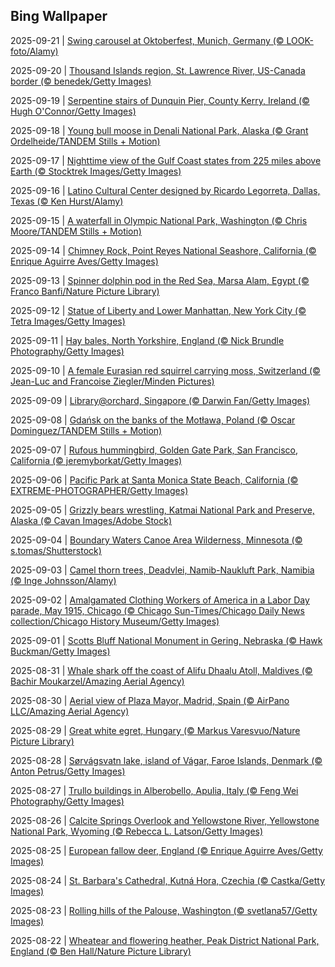 ## Bing Wallpaper
2025-09-21 | [Swing carousel at Oktoberfest, Munich, Germany (© LOOK-foto/Alamy)](./wallpaper/2025-09-21.jpg) 

2025-09-20 | [Thousand Islands region, St. Lawrence River, US-Canada border (© benedek/Getty Images)](./wallpaper/2025-09-20.jpg) 

2025-09-19 | [Serpentine stairs of Dunquin Pier, County Kerry, Ireland (© Hugh O'Connor/Getty Images)](./wallpaper/2025-09-19.jpg) 

2025-09-18 | [Young bull moose in Denali National Park, Alaska (© Grant Ordelheide/TANDEM Stills + Motion)](./wallpaper/2025-09-18.jpg) 

2025-09-17 | [Nighttime view of the Gulf Coast states from 225 miles above Earth (© Stocktrek Images/Getty Images)](./wallpaper/2025-09-17.jpg) 

2025-09-16 | [Latino Cultural Center designed by Ricardo Legorreta, Dallas, Texas (© Ken Hurst/Alamy)](./wallpaper/2025-09-16.jpg) 

2025-09-15 | [A waterfall in Olympic National Park, Washington (© Chris Moore/TANDEM Stills + Motion)](./wallpaper/2025-09-15.jpg) 

2025-09-14 | [Chimney Rock, Point Reyes National Seashore, California (© Enrique Aguirre Aves/Getty Images)](./wallpaper/2025-09-14.jpg) 

2025-09-13 | [Spinner dolphin pod in the Red Sea, Marsa Alam, Egypt (© Franco Banfi/Nature Picture Library)](./wallpaper/2025-09-13.jpg) 

2025-09-12 | [Statue of Liberty and Lower Manhattan, New York City (© Tetra Images/Getty Images)](./wallpaper/2025-09-12.jpg) 

2025-09-11 | [Hay bales, North Yorkshire, England (© Nick Brundle Photography/Getty Images)](./wallpaper/2025-09-11.jpg) 

2025-09-10 | [A female Eurasian red squirrel carrying moss, Switzerland (© Jean-Luc and Francoise Ziegler/Minden Pictures)](./wallpaper/2025-09-10.jpg) 

2025-09-09 | [Library@orchard, Singapore (© Darwin Fan/Getty Images)](./wallpaper/2025-09-09.jpg) 

2025-09-08 | [Gdańsk on the banks of the Motława, Poland (© Oscar Dominguez/TANDEM Stills + Motion)](./wallpaper/2025-09-08.jpg) 

2025-09-07 | [Rufous hummingbird, Golden Gate Park, San Francisco, California (© jeremyborkat/Getty Images)](./wallpaper/2025-09-07.jpg) 

2025-09-06 | [Pacific Park at Santa Monica State Beach, California (© EXTREME-PHOTOGRAPHER/Getty Images)](./wallpaper/2025-09-06.jpg) 

2025-09-05 | [Grizzly bears wrestling, Katmai National Park and Preserve, Alaska (© Cavan Images/Adobe Stock)](./wallpaper/2025-09-05.jpg) 

2025-09-04 | [Boundary Waters Canoe Area Wilderness, Minnesota (© s.tomas/Shutterstock)](./wallpaper/2025-09-04.jpg) 

2025-09-03 | [Camel thorn trees, Deadvlei, Namib-Naukluft Park, Namibia (© Inge Johnsson/Alamy)](./wallpaper/2025-09-03.jpg) 

2025-09-02 | [Amalgamated Clothing Workers of America in a Labor Day parade, May 1915, Chicago (© Chicago Sun-Times/Chicago Daily News collection/Chicago History Museum/Getty Images)](./wallpaper/2025-09-02.jpg) 

2025-09-01 | [Scotts Bluff National Monument in Gering, Nebraska (© Hawk Buckman/Getty Images)](./wallpaper/2025-09-01.jpg) 

2025-08-31 | [Whale shark off the coast of Alifu Dhaalu Atoll, Maldives (© Bachir Moukarzel/Amazing Aerial Agency)](./wallpaper/2025-08-31.jpg) 

2025-08-30 | [Aerial view of Plaza Mayor, Madrid, Spain (© AirPano LLC/Amazing Aerial Agency)](./wallpaper/2025-08-30.jpg) 

2025-08-29 | [Great white egret, Hungary (© Markus Varesvuo/Nature Picture Library)](./wallpaper/2025-08-29.jpg) 

2025-08-28 | [Sørvágsvatn lake, island of Vágar, Faroe Islands, Denmark (© Anton Petrus/Getty Images)](./wallpaper/2025-08-28.jpg) 

2025-08-27 | [Trullo buildings in Alberobello, Apulia, Italy (© Feng Wei Photography/Getty Images)](./wallpaper/2025-08-27.jpg) 

2025-08-26 | [Calcite Springs Overlook and Yellowstone River, Yellowstone National Park, Wyoming (© Rebecca L. Latson/Getty Images)](./wallpaper/2025-08-26.jpg) 

2025-08-25 | [European fallow deer, England (© Enrique Aguirre Aves/Getty Images)](./wallpaper/2025-08-25.jpg) 

2025-08-24 | [St. Barbara's Cathedral, Kutná Hora, Czechia (© Castka/Getty Images)](./wallpaper/2025-08-24.jpg) 

2025-08-23 | [Rolling hills of the Palouse, Washington (© svetlana57/Getty Images)](./wallpaper/2025-08-23.jpg) 

2025-08-22 | [Wheatear and flowering heather, Peak District National Park, England (© Ben Hall/Nature Picture Library)](./wallpaper/2025-08-22.jpg) 


